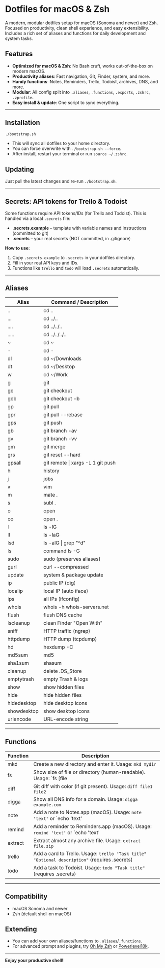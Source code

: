 # Dotfiles for macOS & Zsh

A modern, modular dotfiles setup for macOS (Sonoma and newer) and Zsh. Focused on productivity, clean shell experience, and easy extensibility. Includes a rich set of aliases and functions for daily development and system tasks.

## Features
- **Optimized for macOS & Zsh**: No Bash cruft, works out-of-the-box on modern macOS.
- **Productivity aliases**: Fast navigation, Git, Finder, system, and more.
- **Handy functions**: Notes, Reminders, Trello, Todoist, archives, DNS, and more.
- **Modular**: All config split into `.aliases`, `.functions`, `.exports`, `.zshrc`, `.zprofile`.
- **Easy install & update**: One script to sync everything.

---

## Installation

```sh
./bootstrap.sh
```
- This will sync all dotfiles to your home directory.
- You can force overwrite with `./bootstrap.sh --force`.
- After install, restart your terminal or run `source ~/.zshrc`.

## Updating
Just pull the latest changes and re-run `./bootstrap.sh`.

---

## Secrets: API tokens for Trello & Todoist

Some functions require API tokens/IDs (for Trello and Todoist). This is handled via a local `.secrets` file:

- **.secrets.example** – template with variable names and instructions (committed to git)
- **.secrets** – your real secrets (NOT committed, in .gitignore)

**How to use:**
1. Copy `.secrets.example` to `.secrets` in your dotfiles directory.
2. Fill in your real API keys and IDs.
3. Functions like `trello` and `todo` will load `.secrets` automatically.

---

## Aliases

| Alias      | Command / Description |
|------------|----------------------|
| ..         | cd ..                |
| ...        | cd ../..             |
| ....       | cd ../../..          |
| .....      | cd ../../../..       |
| ~          | cd ~                 |
| -          | cd -                 |
| dl         | cd ~/Downloads       |
| dt         | cd ~/Desktop         |
| w          | cd ~/Work            |
| g          | git                  |
| gc         | git checkout         |
| gcb        | git checkout -b      |
| gp         | git pull             |
| gpr        | git pull --rebase    |
| gps        | git push             |
| gb         | git branch -av       |
| gv         | git branch -vv       |
| gm         | git merge            |
| grs        | git reset --hard     |
| gpsall     | git remote \| xargs -L 1 git push |
| h          | history              |
| j          | jobs                 |
| v          | vim                  |
| m          | mate .               |
| s          | subl .               |
| o          | open                 |
| oo         | open .               |
| l          | ls -lG               |
| ll         | ls -laG              |
| lsd        | ls -alG \| grep "^d" |
| ls         | command ls -G        |
| sudo       | sudo (preserves aliases) |
| gurl       | curl --compressed    |
| update     | system & package update |
| ip         | public IP (dig)      |
| localip    | local IP (auto iface) |
| ips        | all IPs (ifconfig)   |
| whois      | whois -h whois-servers.net |
| flush      | flush DNS cache      |
| lscleanup  | clean Finder "Open With" |
| sniff      | HTTP traffic (ngrep) |
| httpdump   | HTTP dump (tcpdump)  |
| hd         | hexdump -C           |
| md5sum     | md5                  |
| sha1sum    | shasum               |
| cleanup    | delete .DS_Store     |
| emptytrash | empty Trash & logs   |
| show       | show hidden files    |
| hide       | hide hidden files    |
| hidedesktop| hide desktop icons   |
| showdesktop| show desktop icons   |
| urlencode  | URL-encode string    |

---

## Functions

| Function      | Description |
|---------------|-------------|
| mkd           | Create a new directory and enter it. Usage: `mkd mydir` |
| fs            | Show size of file or directory (human-readable). Usage: `fs [file|dir]` |
| diff          | Git diff with color (if git present). Usage: `diff file1 file2` |
| digga         | Show all DNS info for a domain. Usage: `digga example.com` |
| note          | Add a note to Notes.app (macOS). Usage: `note 'text'` or `echo 'text' | note` |
| remind        | Add a reminder to Reminders.app (macOS). Usage: `remind 'text'` or `echo 'text' | remind` |
| extract       | Extract almost any archive file. Usage: `extract file.zip` |
| trello        | Add a card to Trello. Usage: `trello "Task title" "Optional description"` (requires .secrets) |
| todo          | Add a task to Todoist. Usage: `todo "Task title"` (requires .secrets) |

---

## Compatibility
- macOS Sonoma and newer
- Zsh (default shell on macOS)

## Extending
- You can add your own aliases/functions to `.aliases`/`.functions`.
- For advanced prompt and plugins, try [Oh My Zsh](https://ohmyz.sh/) or [Powerlevel10k](https://github.com/romkatv/powerlevel10k).

---

**Enjoy your productive shell!** 